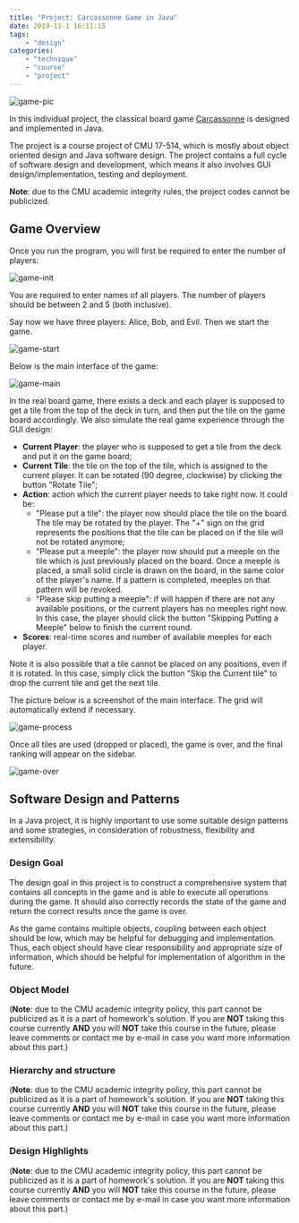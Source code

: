 ```yaml
---
title: "Project: Carcassonne Game in Java"
date: 2019-11-1 16:11:15
tags:
    - "design"
categories:
    - "technique"
    - "course"
    - "project"
---
```


![game-pic](0.jpg)

In this individual project, the classical board game [Carcassonne](https://en.wikipedia.org/wiki/Carcassonne_(board_game)) is designed and implemented in Java.

The project is a course project of CMU 17-514, which is mostly about object oriented design and Java software design. The project contains a full cycle of software design and development, which means it also involves GUI design/implementation, testing and deployment.

**Note**: due to the CMU academic integrity rules, the project codes cannot be publicized.

## Game Overview
Once you run the program, you will first be required to enter the number of players:

![game-init](1.png)

You are required to enter names of all players. The number of players should be between 2 and 5 (both inclusive).

Say now we have three players: Alice, Bob, and Evil. Then we start the game.

![game-start](2.png)

Below is the main interface of the game:

![game-main](3.png)

In the real board game, there exists a deck and each player is supposed to get a tile from the top of the deck in turn, and then put the tile on the game board accordingly. We also simulate the real game experience through the GUI design:

- **Current Player**: the player who is supposed to get a tile from the deck and put it on the game board;
- **Current Tile**: the tile on the top of the tile, which is assigned to the current player. It can be rotated (90 degree, clockwise) by clicking the button "Rotate Tile";
- **Action**: action which the current player needs to take right now. It could be:
    - "Please put a tile": the player now should place the tile on the board. The tile may be rotated by the player. The "+" sign on the grid represents the positions that the tile can be placed on if the tile will not be rotated anymore;
    - "Please put a meeple": the player now should put a meeple on the tile which is just previously placed on the board. Once a meeple is placed, a small solid circle is drawn on the board, in the same color of the player's name. If a pattern is completed, meeples on that pattern will be revoked.
    - "Please skip putting a meeple": if will happen if there are not any available positions, or the current players has no meeples right now. In this case, the player should click the button "Skipping Putting a Meeple" below to finish the current round.
- **Scores**: real-time scores and number of available meeples for each player.

Note it is also possible that a tile cannot be placed on any positions, even if it is rotated. In this case, simply click the button "Skip the Current tile" to drop the current tile and get the next tile.

The picture below is a screenshot of the main interface. The grid will automatically extend if necessary.

![game-process](4.png)

Once all tiles are used (dropped or placed), the game is over, and the final ranking will appear on the sidebar.

![game-over](5.png)

## Software Design and Patterns

In a Java project, it is highly important to use some suitable design patterns and some strategies, in consideration of robustness, flexibility and extensibility.

### Design Goal

The design goal in this project is to construct a comprehensive system that contains all concepts in the game and is able to execute all operations during the game. It should also correctly records the state of the game and return the correct results once the game is over.

As the game contains multiple objects, coupling between each object should be low, which may be helpful for debugging and implementation. Thus, each object should have clear responsibility and appropriate size of information, which should be helpful for implementation of algorithm in the future.

### Object Model

(**Note**: due to the CMU academic integrity policy, this part cannot be publicized as it is a part of homework's solution. If you are **NOT** taking this course currently **AND** you will **NOT** take this course in the future, please leave comments or contact me by e-mail in case you want more information about this part.)

### Hierarchy and structure

(**Note**: due to the CMU academic integrity policy, this part cannot be publicized as it is a part of homework's solution. If you are **NOT** taking this course currently **AND** you will **NOT** take this course in the future, please leave comments or contact me by e-mail in case you want more information about this part.)

### Design Highlights

(**Note**: due to the CMU academic integrity policy, this part cannot be publicized as it is a part of homework's solution. If you are **NOT** taking this course currently **AND** you will **NOT** take this course in the future, please leave comments or contact me by e-mail in case you want more information about this part.)
